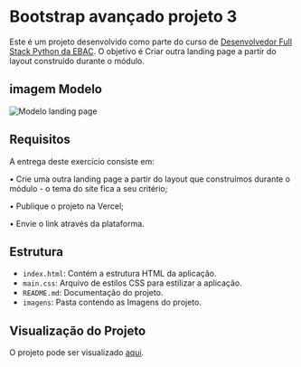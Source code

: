 # Bootstrap avançado projeto 3

Este é um projeto desenvolvido como parte do curso de [Desenvolvedor Full Stack Python da EBAC](https://ebaconline.com.br/full-stack-python). O objetivo é Criar outra landing page a partir do layout construído durante o módulo.

## imagem Modelo

![Modelo landing page](images/Modelopaginarestaurante.png)

## Requisitos

A entrega deste exercício consiste em:

• Crie uma outra landing page a partir do layout que construímos durante o módulo - o tema do site fica a seu critério;

• Publique o projeto na Vercel;

• Envie o link através da plataforma. 

## Estrutura

- `index.html`: Contém a estrutura HTML da aplicação.
- `main.css`: Arquivo de estilos CSS para estilizar a aplicação.
- `README.md`: Documentação do projeto.
- `imagens`: Pasta contendo as Imagens do projeto.


## Visualização do Projeto

O projeto pode ser visualizado [aqui]().